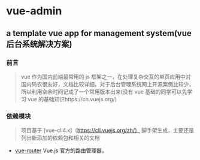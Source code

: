 # vue-admin

## a template vue app for management system(vue 后台系统解决方案)

### 前言

> vue 作为国内前端最常用的 js 框架之一，在处理复杂交互的单页应用中对国内码农很友好，文档比较详细。对于后台管理系统网上开源案例比较少，所以利用空余时间记成了一个常用版本出来(没有 vue 基础的同学可以先学习 vue 的基础知识https://cn.vuejs.org/)

### 依赖模块

> 项目基于 [vue-cli4.x]（https://cli.vuejs.org/zh/） 脚手架生成，主要还是列出新添加的依赖包和相关的文档

- [vue-router](https://router.vuejs.org/zh/) Vue.js 官方的路由管理器。
